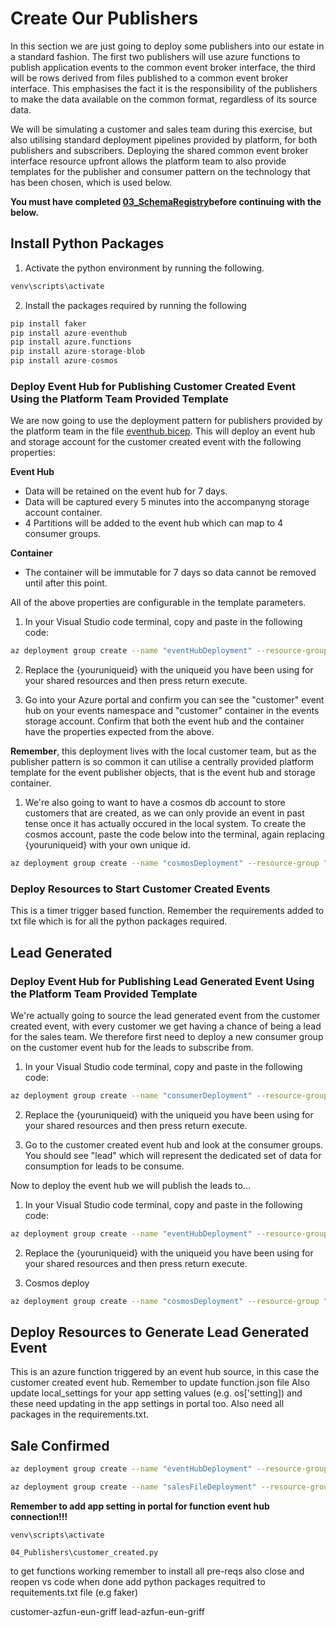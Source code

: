 # Create Our Publishers

In this section we are just going to deploy some publishers into our estate in a standard fashion. The first two publishers will use azure functions to publish application events to the common event broker interface, the third will be rows derived from files published to a common event broker interface. This emphasises the fact it is the responsibility of the publishers to make the data available on the common format, regardless of its source data. 

We will be simulating a customer and sales team during this exercise, but also utilising standard deployment pipelines provided by platform, for both publishers and subscribers. Deploying the shared common event broker interface resource upfront allows the platform team to also provide templates for the publisher and consumer pattern on the technology that has been chosen, which is used below. 

**You must have completed [03_SchemaRegistry](..\03_SchemaRegistry\ReadMe.md)before continuing with the below.** 

## Install Python Packages

1. Activate the python environment by running the following.

```py
venv\scripts\activate
```

2. Install the packages required by running the following

```py
pip install faker
pip install azure-eventhub
pip install azure.functions
pip install azure-storage-blob
pip install azure-cosmos
```

### Deploy Event Hub for Publishing Customer Created Event Using the Platform Team Provided Template

We are now going to use the deployment pattern for publishers provided by the platform team in the file [eventhub.bicep](.\platform\eventhub.bicep). This will deploy an event hub and storage account for the customer created event with the following properties:

**Event Hub**
* Data will be retained on the event hub for 7 days.
* Data will be captured every 5 minutes into the accompanyng storage account container.
* 4 Partitions will be added to the event hub which can map to 4 consumer groups. 

**Container**
* The container will be immutable for 7 days so data cannot be removed until after this point.

All of the above properties are configurable in the template parameters.

1. In your Visual Studio code terminal, copy and paste in the following code:

```bash
az deployment group create --name "eventHubDeployment" --resource-group "events-broker-rg" --template-file "04_Publishers\platform\eventhub.bicep" --parameters namespace="{youruniqueid}" event="customer"
```
2. Replace the {youruniqueid} with the uniqueid you have been using for your shared resources and then press return execute.

2. Go into your Azure portal and confirm you can see the "customer" event hub on your events namespace and "customer" container in the events storage account. Confirm that both the event hub and the container have the properties expected from the above. 

**Remember**, this deployment lives with the local customer team, but as the publisher pattern is so common it can utilise a centrally provided platform template for the event publisher objects, that is the event hub and storage container.

1. We're also going to want to have a cosmos db account to store customers that are created, as we can only provide an event in past tense once it has actually occured in the local system. To create the cosmos account, paste the code below into the terminal, again replacing {youruniqueid} with your own unique id.

```bash
az deployment group create --name "cosmosDeployment" --resource-group "events-customer-rg" --template-file "04_Publishers\platform\cosmos.bicep" --parameters namespace="{youruniqueid}" teamName="customer"
```

### Deploy Resources to Start Customer Created Events

This is a timer trigger based function.
Remember the requirements added to txt file which is for all the python packages required.

## Lead Generated

### Deploy Event Hub for Publishing Lead Generated Event Using the Platform Team Provided Template

We're actually going to source the lead generated event from the customer created event, with every customer we get having a chance of being a lead for the sales team. We therefore first need to deploy a new consumer group on the customer event hub for the leads to subscribe from.

1. In your Visual Studio code terminal, copy and paste in the following code:

```bash
az deployment group create --name "consumerDeployment" --resource-group "events-broker-rg" --template-file "05_Subscribers\platform\consumer.bicep" --parameters namespace="{youruniqueid}" event="customer" consumer="lead"
```

2. Replace the {youruniqueid} with the uniqueid you have been using for your shared resources and then press return execute.

3. Go to the customer created event hub and look at the consumer groups. You should see "lead" which will represent the dedicated set of data for consumption for leads to be consume. 

Now to deploy the event hub we will publish the leads to...

1. In your Visual Studio code terminal, copy and paste in the following code:

```bash
az deployment group create --name "eventHubDeployment" --resource-group "events-broker-rg" --template-file "04_Publishers\platform\eventhub.bicep" --parameters namespace="{youruniqueid}" event="lead"
```

2. Replace the {youruniqueid} with the uniqueid you have been using for your shared resources and then press return execute.

3. Cosmos deploy

```bash
az deployment group create --name "cosmosDeployment" --resource-group "events-lead-rg" --template-file "04_Publishers\platform\cosmos.bicep" --parameters namespace="{youruniqueid}" teamName="lead"
```

## Deploy Resources to Generate Lead Generated Event

This is an azure function triggered by an event hub source, in this case the customer created event hub.
Remember to update function.json file
Also update local_settings for your app setting values (e.g. os['setting]) and these need updating in the app settings in portal too.
Also need all packages in the requirements.txt.


## Sale Confirmed

```bash
az deployment group create --name "eventHubDeployment" --resource-group "events-broker-rg" --template-file "04_Publishers\platform\eventhub.bicep" --parameters namespace="griff2" event="sale"
```

```bash
az deployment group create --name "salesFileDeployment" --resource-group "events-salesfiles-rg" --template-file "04_Publishers\lead_purchased\infra\storage.bicep" --parameters namespace="griff2"
```

**Remember to add app setting in portal for function event hub connection!!!**


```
venv\scripts\activate
```

```
04_Publishers\customer_created.py
```

to get functions working remember to install all pre-reqs
also close and reopen vs code when done
add python packages requitred to requitements.txt file (e.g faker)

customer-azfun-eun-griff
lead-azfun-eun-griff
